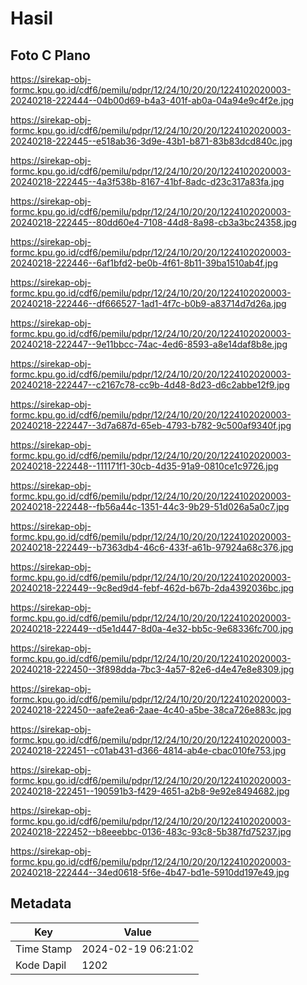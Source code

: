 # Hasil

## Foto C Plano

https://sirekap-obj-formc.kpu.go.id/cdf6/pemilu/pdpr/12/24/10/20/20/1224102020003-20240218-222444--04b00d69-b4a3-401f-ab0a-04a94e9c4f2e.jpg

https://sirekap-obj-formc.kpu.go.id/cdf6/pemilu/pdpr/12/24/10/20/20/1224102020003-20240218-222445--e518ab36-3d9e-43b1-b871-83b83dcd840c.jpg

https://sirekap-obj-formc.kpu.go.id/cdf6/pemilu/pdpr/12/24/10/20/20/1224102020003-20240218-222445--4a3f538b-8167-41bf-8adc-d23c317a83fa.jpg

https://sirekap-obj-formc.kpu.go.id/cdf6/pemilu/pdpr/12/24/10/20/20/1224102020003-20240218-222445--80dd60e4-7108-44d8-8a98-cb3a3bc24358.jpg

https://sirekap-obj-formc.kpu.go.id/cdf6/pemilu/pdpr/12/24/10/20/20/1224102020003-20240218-222446--6af1bfd2-be0b-4f61-8b11-39ba1510ab4f.jpg

https://sirekap-obj-formc.kpu.go.id/cdf6/pemilu/pdpr/12/24/10/20/20/1224102020003-20240218-222446--df666527-1ad1-4f7c-b0b9-a83714d7d26a.jpg

https://sirekap-obj-formc.kpu.go.id/cdf6/pemilu/pdpr/12/24/10/20/20/1224102020003-20240218-222447--9e11bbcc-74ac-4ed6-8593-a8e14daf8b8e.jpg

https://sirekap-obj-formc.kpu.go.id/cdf6/pemilu/pdpr/12/24/10/20/20/1224102020003-20240218-222447--c2167c78-cc9b-4d48-8d23-d6c2abbe12f9.jpg

https://sirekap-obj-formc.kpu.go.id/cdf6/pemilu/pdpr/12/24/10/20/20/1224102020003-20240218-222447--3d7a687d-65eb-4793-b782-9c500af9340f.jpg

https://sirekap-obj-formc.kpu.go.id/cdf6/pemilu/pdpr/12/24/10/20/20/1224102020003-20240218-222448--111171f1-30cb-4d35-91a9-0810ce1c9726.jpg

https://sirekap-obj-formc.kpu.go.id/cdf6/pemilu/pdpr/12/24/10/20/20/1224102020003-20240218-222448--fb56a44c-1351-44c3-9b29-51d026a5a0c7.jpg

https://sirekap-obj-formc.kpu.go.id/cdf6/pemilu/pdpr/12/24/10/20/20/1224102020003-20240218-222449--b7363db4-46c6-433f-a61b-97924a68c376.jpg

https://sirekap-obj-formc.kpu.go.id/cdf6/pemilu/pdpr/12/24/10/20/20/1224102020003-20240218-222449--9c8ed9d4-febf-462d-b67b-2da4392036bc.jpg

https://sirekap-obj-formc.kpu.go.id/cdf6/pemilu/pdpr/12/24/10/20/20/1224102020003-20240218-222449--d5e1d447-8d0a-4e32-bb5c-9e68336fc700.jpg

https://sirekap-obj-formc.kpu.go.id/cdf6/pemilu/pdpr/12/24/10/20/20/1224102020003-20240218-222450--3f898dda-7bc3-4a57-82e6-d4e47e8e8309.jpg

https://sirekap-obj-formc.kpu.go.id/cdf6/pemilu/pdpr/12/24/10/20/20/1224102020003-20240218-222450--aafe2ea6-2aae-4c40-a5be-38ca726e883c.jpg

https://sirekap-obj-formc.kpu.go.id/cdf6/pemilu/pdpr/12/24/10/20/20/1224102020003-20240218-222451--c01ab431-d366-4814-ab4e-cbac010fe753.jpg

https://sirekap-obj-formc.kpu.go.id/cdf6/pemilu/pdpr/12/24/10/20/20/1224102020003-20240218-222451--190591b3-f429-4651-a2b8-9e92e8494682.jpg

https://sirekap-obj-formc.kpu.go.id/cdf6/pemilu/pdpr/12/24/10/20/20/1224102020003-20240218-222452--b8eeebbc-0136-483c-93c8-5b387fd75237.jpg

https://sirekap-obj-formc.kpu.go.id/cdf6/pemilu/pdpr/12/24/10/20/20/1224102020003-20240218-222444--34ed0618-5f6e-4b47-bd1e-5910dd197e49.jpg


## Metadata

| Key        | Value               |
| ---------- | ------------------- |
| Time Stamp | 2024-02-19 06:21:02 |
| Kode Dapil | 1202                |



